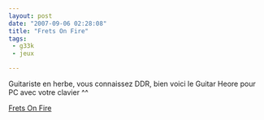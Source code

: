 ```yaml
---
layout: post
date: "2007-09-06 02:28:08"
title: "Frets On Fire"
tags:
 - g33k
 - jeux

---
```


Guitariste en herbe, vous connaissez DDR, bien voici le Guitar Heore pour PC avec votre clavier ^^

[Frets On Fire](http://fretsonfire.sourceforge.net/)

